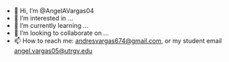 - 👋 Hi, I’m @AngelAVargas04
- 👀 I’m interested in ...
- 🌱 I’m currently learning ...
- 💞️ I’m looking to collaborate on ...
- 📫 How to reach me: andresvargas674@gmail.com, or my student email angel.vargas05@utrgv.edu

<!---
AngelAVargas04/AngelAVargas04 is a ✨ special ✨ repository because its `README.md` (this file) appears on your GitHub profile.
You can click the Preview link to take a look at your changes.
--->
